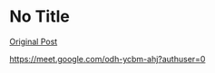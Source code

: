 # No Title

[Original Post](https://discourse.onlinedegree.iitm.ac.in/t/164277/115)

<p><a href="https://meet.google.com/odh-ycbm-ahj?authuser=0" class="onebox" target="_blank" rel="noopener nofollow ugc">https://meet.google.com/odh-ycbm-ahj?authuser=0</a></p>